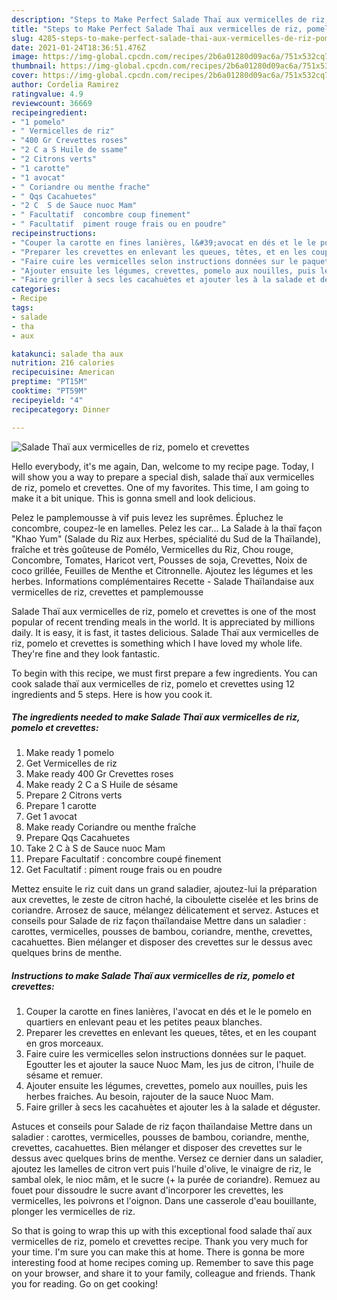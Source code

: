 ```yaml
---
description: "Steps to Make Perfect Salade Thaï aux vermicelles de riz, pomelo et crevettes"
title: "Steps to Make Perfect Salade Thaï aux vermicelles de riz, pomelo et crevettes"
slug: 4285-steps-to-make-perfect-salade-thai-aux-vermicelles-de-riz-pomelo-et-crevettes
date: 2021-01-24T18:36:51.476Z
image: https://img-global.cpcdn.com/recipes/2b6a01280d09ac6a/751x532cq70/salade-thai-aux-vermicelles-de-riz-pomelo-et-crevettes-photo-principale-de-la-recette.jpg
thumbnail: https://img-global.cpcdn.com/recipes/2b6a01280d09ac6a/751x532cq70/salade-thai-aux-vermicelles-de-riz-pomelo-et-crevettes-photo-principale-de-la-recette.jpg
cover: https://img-global.cpcdn.com/recipes/2b6a01280d09ac6a/751x532cq70/salade-thai-aux-vermicelles-de-riz-pomelo-et-crevettes-photo-principale-de-la-recette.jpg
author: Cordelia Ramirez
ratingvalue: 4.9
reviewcount: 36669
recipeingredient:
- "1 pomelo"
- " Vermicelles de riz"
- "400 Gr Crevettes roses"
- "2 C a S Huile de ssame"
- "2 Citrons verts"
- "1 carotte"
- "1 avocat"
- " Coriandre ou menthe frache"
- " Qqs Cacahuetes"
- "2 C  S de Sauce nuoc Mam"
- " Facultatif  concombre coup finement"
- " Facultatif  piment rouge frais ou en poudre"
recipeinstructions:
- "Couper la carotte en fines lanières, l&#39;avocat en dés et le le pomelo en quartiers en enlevant peau et les petites peaux blanches."
- "Preparer les crevettes en enlevant les queues, têtes, et en les coupant en gros morceaux."
- "Faire cuire les vermicelles selon instructions données sur le paquet. Egoutter les et ajouter la sauce Nuoc Mam, les jus de citron, l&#39;huile de sésame et remuer."
- "Ajouter ensuite les légumes, crevettes, pomelo aux nouilles, puis les herbes fraiches. Au besoin, rajouter de la sauce Nuoc Mam."
- "Faire griller à secs les cacahuètes et ajouter les à la salade et déguster."
categories:
- Recipe
tags:
- salade
- tha
- aux

katakunci: salade tha aux 
nutrition: 216 calories
recipecuisine: American
preptime: "PT15M"
cooktime: "PT59M"
recipeyield: "4"
recipecategory: Dinner

---
```



![Salade Thaï aux vermicelles de riz, pomelo et crevettes](https://img-global.cpcdn.com/recipes/2b6a01280d09ac6a/751x532cq70/salade-thai-aux-vermicelles-de-riz-pomelo-et-crevettes-photo-principale-de-la-recette.jpg)

Hello everybody, it's me again, Dan, welcome to my recipe page. Today, I will show you a way to prepare a special dish, salade thaï aux vermicelles de riz, pomelo et crevettes. One of my favorites. This time, I am going to make it a bit unique. This is gonna smell and look delicious.

Pelez le pamplemousse à vif puis levez les suprêmes. Épluchez le concombre, coupez-le en lamelles. Pelez les car… La Salade à la thaï façon &#34;Khao Yum&#34; (Salade du Riz aux Herbes, spécialité du Sud de la Thaïlande), fraîche et très goûteuse de Pomélo, Vermicelles du Riz, Chou rouge, Concombre, Tomates, Haricot vert, Pousses de soja, Crevettes, Noix de coco grillée, Feuilles de Menthe et Citronnelle. Ajoutez les légumes et les herbes. Informations complémentaires Recette - Salade Thaïlandaise aux vermicelles de riz, crevettes et pamplemousse

Salade Thaï aux vermicelles de riz, pomelo et crevettes is one of the most popular of recent trending meals in the world. It is appreciated by millions daily. It is easy, it is fast, it tastes delicious. Salade Thaï aux vermicelles de riz, pomelo et crevettes is something which I have loved my whole life. They're fine and they look fantastic.


To begin with this recipe, we must first prepare a few ingredients. You can cook salade thaï aux vermicelles de riz, pomelo et crevettes using 12 ingredients and 5 steps. Here is how you cook it.

<!--inarticleads1-->

##### The ingredients needed to make Salade Thaï aux vermicelles de riz, pomelo et crevettes:

1. Make ready 1 pomelo
1. Get  Vermicelles de riz
1. Make ready 400 Gr Crevettes roses
1. Make ready 2 C a S Huile de sésame
1. Prepare 2 Citrons verts
1. Prepare 1 carotte
1. Get 1 avocat
1. Make ready  Coriandre ou menthe fraîche
1. Prepare  Qqs Cacahuetes
1. Take 2 C à S de Sauce nuoc Mam
1. Prepare  Facultatif : concombre coupé finement
1. Get  Facultatif : piment rouge frais ou en poudre


Mettez ensuite le riz cuit dans un grand saladier, ajoutez-lui la préparation aux crevettes, le zeste de citron haché, la ciboulette ciselée et les brins de coriandre. Arrosez de sauce, mélangez délicatement et servez. Astuces et conseils pour Salade de riz façon thaïlandaise Mettre dans un saladier : carottes, vermicelles, pousses de bambou, coriandre, menthe, crevettes, cacahuettes. Bien mélanger et disposer des crevettes sur le dessus avec quelques brins de menthe. 

<!--inarticleads2-->

##### Instructions to make Salade Thaï aux vermicelles de riz, pomelo et crevettes:

1. Couper la carotte en fines lanières, l&#39;avocat en dés et le le pomelo en quartiers en enlevant peau et les petites peaux blanches.
1. Preparer les crevettes en enlevant les queues, têtes, et en les coupant en gros morceaux.
1. Faire cuire les vermicelles selon instructions données sur le paquet. Egoutter les et ajouter la sauce Nuoc Mam, les jus de citron, l&#39;huile de sésame et remuer.
1. Ajouter ensuite les légumes, crevettes, pomelo aux nouilles, puis les herbes fraiches. Au besoin, rajouter de la sauce Nuoc Mam.
1. Faire griller à secs les cacahuètes et ajouter les à la salade et déguster.


Astuces et conseils pour Salade de riz façon thaïlandaise Mettre dans un saladier : carottes, vermicelles, pousses de bambou, coriandre, menthe, crevettes, cacahuettes. Bien mélanger et disposer des crevettes sur le dessus avec quelques brins de menthe. Versez ce dernier dans un saladier, ajoutez les lamelles de citron vert puis l&#39;huile d&#39;olive, le vinaigre de riz, le sambal olek, le nioc mâm, et le sucre (+ la purée de coriandre). Remuez au fouet pour dissoudre le sucre avant d&#39;incorporer les crevettes, les vermicelles, les poivrons et l&#39;oignon. Dans une casserole d&#39;eau bouillante, plonger les vermicelles de riz. 

So that is going to wrap this up with this exceptional food salade thaï aux vermicelles de riz, pomelo et crevettes recipe. Thank you very much for your time. I'm sure you can make this at home. There is gonna be more interesting food at home recipes coming up. Remember to save this page on your browser, and share it to your family, colleague and friends. Thank you for reading. Go on get cooking!
